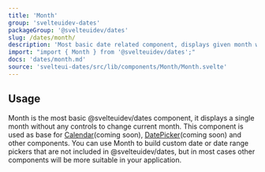 ```yaml
---
title: 'Month'
group: 'svelteuidev-dates'
packageGroup: '@svelteuidev/dates'
slug: /dates/month/
description: 'Most basic date related component, displays given month with optional weekdays row'
import: "import { Month } from '@svelteuidev/dates';"
docs: 'dates/month.md'
source: 'svelteui-dates/src/lib/components/Month/Month.svelte'
---
```


<script lang='ts'>
    import { Demo, MonthDemos } from "@svelteuidev/demos";
    import { Heading } from 'components'
</script>

<Heading />

## Usage

Month is the most basic @svelteuidev/dates component, it displays a single month without any controls to change current month. This component is used as base for [Calendar](/calendar)(coming soon), [DatePicker](/date-picker)(coming soon) and other components. You can use Month to build custom date or date range pickers that are not included in @svelteuidev/dates, but in most cases other components will be more suitable in your application.

<Demo demo={MonthDemos.usage} />
